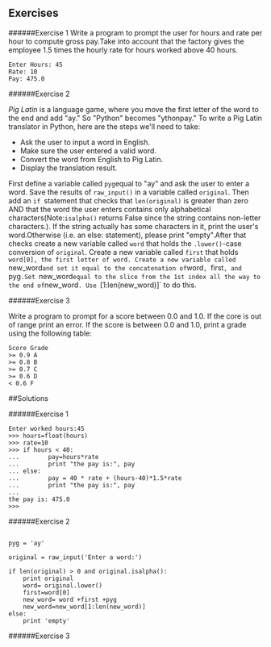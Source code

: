## Exercises

######Exercise 1
Write a program to prompt the user for hours and rate per hour to compute gross pay.Take into account that the factory gives the employee 1.5 times the
hourly rate for hours worked above 40 hours.
```
Enter Hours: 45
Rate: 10
Pay: 475.0
```
######Exercise 2

*Pig Latin* is a language game, where you move the first letter of the word to the end and add "ay." So "Python" becomes "ythonpay." To write a Pig Latin translator in Python, here are the steps we'll need to take:
- Ask the user to input a word in English.
- Make sure the user entered a valid word.
- Convert the word from English to Pig Latin.
- Display the translation result.

First define a variable called `pyg`equal to "ay"  and ask the user to enter a word. Save the results of `raw_input()` in a variable called `original`.
Then add an `if `statement that checks that `len(original)` is greater than zero AND that the word the user enters contains only alphabetical characters(Note:`isalpha()` returns False since the string contains non-letter characters.). If the string actually has some characters in it, print the user's word.Otherwise (i.e. an else: statement), please print "empty".After that checks create a new variable called `word` that holds the `.lower()`-case conversion of `original`.
Create a new variable called `first` that holds `word[0], the first letter of word.
Create a new variable called `new_word` and set it equal to the concatenation of `word`, `first`, and `pyg`.Set `new_word` equal to the slice from the 1st index all the way to the end of `new_word`. Use `[1:len(new_word)]` to do this.

######Exercise 3

Write a program to prompt for a score between 0.0 and 1.0. If the core is out of range print an error. If the score is between 0.0 and 1.0, print a
grade using the following table:
```
Score Grade
>= 0.9 A
>= 0.8 B
>= 0.7 C
>= 0.6 D
< 0.6 F
```

##Solutions

######Exercise 1
```
Enter worked hours:45
>>> hours=float(hours)
>>> rate=10
>>> if hours < 40:
...        pay=hours*rate
...        print "the pay is:", pay
... else:
...        pay = 40 * rate + (hours-40)*1.5*rate
...        print "the pay is:", pay
...
the pay is: 475.0
>>>
````

######Exercise 2
```

pyg = 'ay'

original = raw_input('Enter a word:')

if len(original) > 0 and original.isalpha():
    print original
    word= original.lower()
    first=word[0]
    new_word= word +first +pyg
    new_word=new_word[1:len(new_word)]
else:
    print 'empty'
```

######Exercise 3
